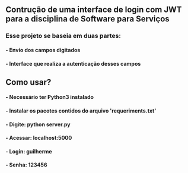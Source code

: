 ## Contrução de uma interface de login com JWT para a disciplina de Software para Serviços
### Esse projeto se baseia em duas partes:
#### - Envio dos campos digitados
#### - Interface que realiza a autenticação desses campos
## Como usar?
#### - Necessário ter Python3 instalado
#### - Instalar os pacotes contidos do arquivo 'requeriments.txt'
#### - Digite: python server.py
#### - Acessar: localhost:5000
#### - Login: guilherme
#### - Senha: 123456